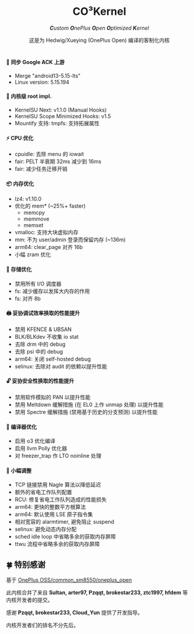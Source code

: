 <div align = center>
<h1>CO³Kernel</h1>

***C**ustom **O**nePlus **O**pen **O**ptimized **K**ernel*

这是为 Hedwig/Xueying (OnePlus Open) 编译的客制化内核
<h1></h1>
</div>

#### 🚀 同步 Google ACK 上游
- Merge "android13-5.15-lts"
- Linux version: 5.15.194

#### 👾 内核级 root impl. 
- KernelSU Next: v1.1.0 (Manual Hooks)
- KernelSU Scope Minimized Hooks: v1.5
- Mountify 支持: tmpfs: 支持拓展属性

#### ⚡ CPU 优化
- cpuidle: 去除 menu 的 iowait
- fair: PELT 半衰期 32ms 减少到 16ms
- fair: 减少任务迁移开销

#### 📦 内存优化
- lz4: v1.10.0
- 优化的 mem* (~25%+ faster)
  - memcpy
  - memmove
  - memset
- vmalloc: 支持大块虚拟内存
- mm: 不为 user/admin 登录而保留内存 (~136m)
- arm64: clear_page 对齐 16b
- 小幅 zram 优化

#### 📀 存储优化
- 禁用所有 I/O 调度器
- fs: 减少缓存以发挥大内存的作用
- fs: 对齐 8b

#### 🖨️ 妥协调试效率换取的性能提升
- 禁用 KFENCE & UBSAN
- BLK/BLKdev 不收集 io stat
- 去除 drm 中的 debug
- 去除 psi 中的 debug
- arm64: 关闭 self-hosted debug
- selinux: 去除对 audit 的依赖以提升性能

#### 🔓 妥协安全性换取的性能提升

- 禁用软件模拟的 PAN 以提升性能
- 禁用 Meltdown 缓解措施 (在 EL0 上作 unmap 处理) 以提升性能
- 禁用 Spectre 缓解措施 (禁用基于历史的分支预测) 以提升性能

#### 🦄 编译器优化
  - 启用 o3 优化编译
  - 启用 llvm Polly 优化器
  - 对 freezer_trap 作 LTO noinline 处理

#### 🔨 小幅调整
- TCP 链接禁用 Nagle 算法以降低延迟
- 额外的省电工作队列配置
- RCU: 修复省电工作队列造成的性能损失
- arm64: 更快的整数平方根算法
- arm64: 默认使用 LSE 原子指令集
- 相对宽容的 alarmtimer, 避免阻止 suspend
- selinux: 避免动态内存分配
- sched idle loop 中省略多余的获取内存屏障
- ttwu 流程中省略多余的获取内存屏障

## 🍀 特别感谢

基于 [OnePlus OSS/common_sm8550/oneplus_open](https://github.com/OnePlusOSS/android_kernel_common_oneplus_sm8550/tree/oneplus/sm8550_v_15.0.0_oneplus_open)

此内核合并了来自 **Sultan, arter97, Pzqqt, brokestar233, ztc1997, hfdem** 等内核开发者的提交。

感谢 **Pzqqt, brokestar233, Cloud_Yun** 提供了开发指导。

内核开发者们的排名不分先后。
